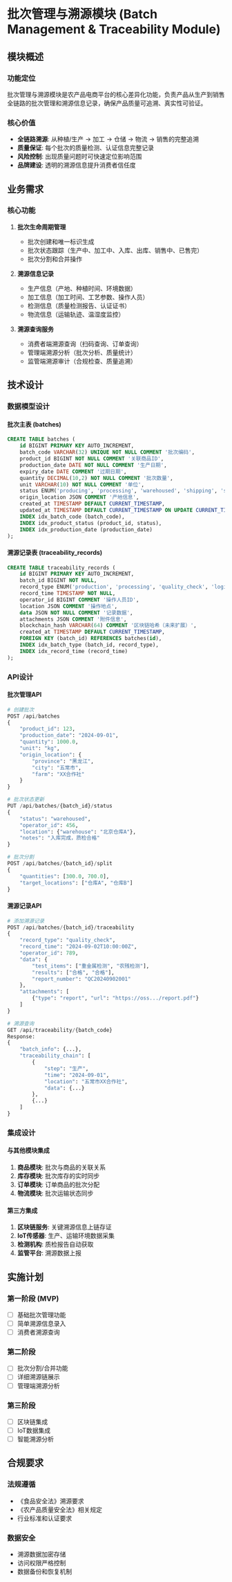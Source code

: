 # 批次管理与溯源模块 (Batch Management & Traceability Module)

## 模块概述

### 功能定位
批次管理与溯源模块是农产品电商平台的核心差异化功能，负责产品从生产到销售全链路的批次管理和溯源信息记录，确保产品质量可追溯、真实性可验证。

### 核心价值
- **全链路溯源**: 从种植/生产 → 加工 → 仓储 → 物流 → 销售的完整追溯
- **质量保证**: 每个批次的质量检测、认证信息完整记录
- **风险控制**: 出现质量问题时可快速定位影响范围
- **品牌建设**: 透明的溯源信息提升消费者信任度

## 业务需求

### 核心功能
1. **批次生命周期管理**
   - 批次创建和唯一标识生成
   - 批次状态跟踪（生产中、加工中、入库、出库、销售中、已售完）
   - 批次分割和合并操作

2. **溯源信息记录**
   - 生产信息（产地、种植时间、环境数据）
   - 加工信息（加工时间、工艺参数、操作人员）
   - 检测信息（质量检测报告、认证证书）
   - 物流信息（运输轨迹、温湿度监控）

3. **溯源查询服务**
   - 消费者端溯源查询（扫码查询、订单查询）
   - 管理端溯源分析（批次分析、质量统计）
   - 监管端溯源审计（合规检查、质量追溯）

## 技术设计

### 数据模型设计

#### 批次主表 (batches)
```sql
CREATE TABLE batches (
    id BIGINT PRIMARY KEY AUTO_INCREMENT,
    batch_code VARCHAR(32) UNIQUE NOT NULL COMMENT '批次编码',
    product_id BIGINT NOT NULL COMMENT '关联商品ID',
    production_date DATE NOT NULL COMMENT '生产日期',
    expiry_date DATE COMMENT '过期日期',
    quantity DECIMAL(10,2) NOT NULL COMMENT '批次数量',
    unit VARCHAR(10) NOT NULL COMMENT '单位',
    status ENUM('producing', 'processing', 'warehoused', 'shipping', 'selling', 'sold_out') NOT NULL,
    origin_location JSON COMMENT '产地信息',
    created_at TIMESTAMP DEFAULT CURRENT_TIMESTAMP,
    updated_at TIMESTAMP DEFAULT CURRENT_TIMESTAMP ON UPDATE CURRENT_TIMESTAMP,
    INDEX idx_batch_code (batch_code),
    INDEX idx_product_status (product_id, status),
    INDEX idx_production_date (production_date)
);
```

#### 溯源记录表 (traceability_records)
```sql
CREATE TABLE traceability_records (
    id BIGINT PRIMARY KEY AUTO_INCREMENT,
    batch_id BIGINT NOT NULL,
    record_type ENUM('production', 'processing', 'quality_check', 'logistics', 'certificate') NOT NULL,
    record_time TIMESTAMP NOT NULL,
    operator_id BIGINT COMMENT '操作人员ID',
    location JSON COMMENT '操作地点',
    data JSON NOT NULL COMMENT '记录数据',
    attachments JSON COMMENT '附件信息',
    blockchain_hash VARCHAR(64) COMMENT '区块链哈希（未来扩展）',
    created_at TIMESTAMP DEFAULT CURRENT_TIMESTAMP,
    FOREIGN KEY (batch_id) REFERENCES batches(id),
    INDEX idx_batch_type (batch_id, record_type),
    INDEX idx_record_time (record_time)
);
```

### API设计

#### 批次管理API
```python
# 创建批次
POST /api/batches
{
    "product_id": 123,
    "production_date": "2024-09-01",
    "quantity": 1000.0,
    "unit": "kg",
    "origin_location": {
        "province": "黑龙江",
        "city": "五常市",
        "farm": "XX合作社"
    }
}

# 批次状态更新
PUT /api/batches/{batch_id}/status
{
    "status": "warehoused",
    "operator_id": 456,
    "location": {"warehouse": "北京仓库A"},
    "notes": "入库完成，质检合格"
}

# 批次分割
POST /api/batches/{batch_id}/split
{
    "quantities": [300.0, 700.0],
    "target_locations": ["仓库A", "仓库B"]
}
```

#### 溯源记录API
```python
# 添加溯源记录
POST /api/batches/{batch_id}/traceability
{
    "record_type": "quality_check",
    "record_time": "2024-09-02T10:00:00Z",
    "operator_id": 789,
    "data": {
        "test_items": ["重金属检测", "农残检测"],
        "results": ["合格", "合格"],
        "report_number": "QC20240902001"
    },
    "attachments": [
        {"type": "report", "url": "https://oss.../report.pdf"}
    ]
}

# 溯源查询
GET /api/traceability/{batch_code}
Response:
{
    "batch_info": {...},
    "traceability_chain": [
        {
            "step": "生产",
            "time": "2024-09-01",
            "location": "五常市XX合作社",
            "data": {...}
        },
        {...}
    ]
}
```

### 集成设计

#### 与其他模块集成
1. **商品模块**: 批次与商品的关联关系
2. **库存模块**: 批次库存的实时同步
3. **订单模块**: 订单商品的批次分配
4. **物流模块**: 批次运输状态同步

#### 第三方集成
1. **区块链服务**: 关键溯源信息上链存证
2. **IoT传感器**: 生产、运输环境数据采集
3. **检测机构**: 质检报告自动获取
4. **监管平台**: 溯源数据上报

## 实施计划

### 第一阶段 (MVP)
- [ ] 基础批次管理功能
- [ ] 简单溯源信息录入
- [ ] 消费者溯源查询

### 第二阶段
- [ ] 批次分割/合并功能
- [ ] 详细溯源链展示
- [ ] 管理端溯源分析

### 第三阶段
- [ ] 区块链集成
- [ ] IoT数据集成
- [ ] 智能溯源分析

## 合规要求

### 法规遵循
- 《食品安全法》溯源要求
- 《农产品质量安全法》相关规定
- 行业标准和认证要求

### 数据安全
- 溯源数据加密存储
- 访问权限严格控制
- 数据备份和恢复机制
